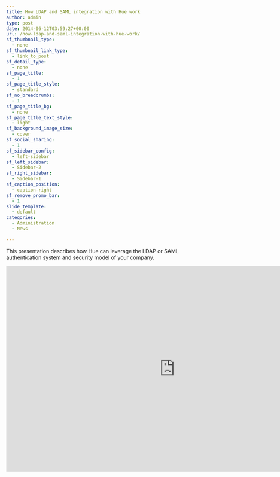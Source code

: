 ```yaml
---
title: How LDAP and SAML integration with Hue work
author: admin
type: post
date: 2014-06-12T03:59:27+00:00
url: /how-ldap-and-saml-integration-with-hue-work/
sf_thumbnail_type:
  - none
sf_thumbnail_link_type:
  - link_to_post
sf_detail_type:
  - none
sf_page_title:
  - 1
sf_page_title_style:
  - standard
sf_no_breadcrumbs:
  - 1
sf_page_title_bg:
  - none
sf_page_title_text_style:
  - light
sf_background_image_size:
  - cover
sf_social_sharing:
  - 1
sf_sidebar_config:
  - left-sidebar
sf_left_sidebar:
  - Sidebar-2
sf_right_sidebar:
  - Sidebar-1
sf_caption_position:
  - caption-right
sf_remove_promo_bar:
  - 1
slide_template:
  - default
categories:
  - Administration
  - News

---
```

This presentation describes how Hue can leverage the LDAP or SAML authentication system and security model of your company.

<iframe src="http://www.slideshare.net/slideshow/embed_code/35775427" width="900" height="550" frameborder="0" marginwidth="0" marginheight="0" scrolling="no"></iframe>
